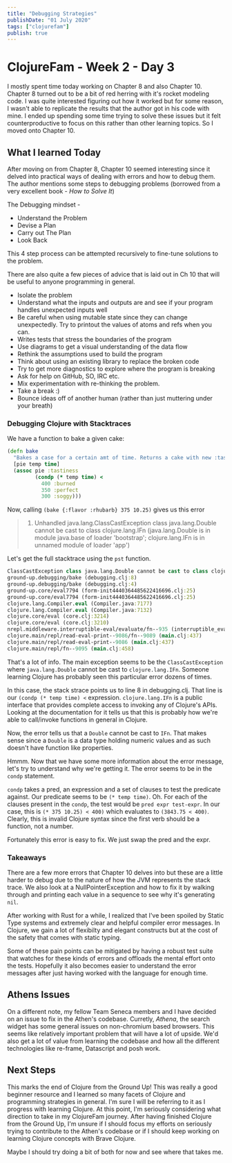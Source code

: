 ```yaml
---
title: "Debugging Strategies"
publishDate: "01 July 2020"
tags: ["clojurefam"]
publish: true
---
```


# ClojureFam - Week 2 - Day 3

I mostly spent time today working on Chapter 8 and also Chapter 10. Chapter 8 turned out to be a bit of red herring with it's rocket modeling code. I was quite interested figuring out how it worked but for some reason, I wasn't able to replicate the results that the author got in his code with mine. I ended up spending some time trying to solve these issues but it felt counterproductive to focus on this rather than other learning topics. So I moved onto Chapter 10.

## What I learned Today

After moving on from Chapter 8, Chapter 10 seemed interesting since it delved into practical ways of dealing with errors and how to debug them. The author mentions some steps to debugging problems (borrowed from a very excellent book - _How to Solve It_)

The Debugging mindset -

- Understand the Problem
- Devise a Plan
- Carry out The Plan
- Look Back

This 4 step process can be attempted recursively to fine-tune solutions to the problem.

There are also quite a few pieces of advice that is laid out in Ch 10 that will be useful to anyone programming in general.

- Isolate the problem
- Understand what the inputs and outputs are and see if your program handles unexpected inputs well
- Be careful when using mutable state since they can change unexpectedly. Try to printout the values of atoms and refs when you can.
- Writes tests that stress the boundaries of the program
- Use diagrams to get a visual understanding of the data flow
- Rethink the assumptions used to build the program
- Think about using an existing library to replace the broken code
- Try to get more diagnostics to explore where the program is breaking
- Ask for help on GitHub, SO, IRC etc.
- Mix experimentation with re-thinking the problem.
- Take a break :)
- Bounce ideas off of another human (rather than just muttering under your breath)

### Debugging Clojure with Stacktraces

We have a function to bake a given cake:

```clojure
(defn bake
  "Bakes a case for a certain amt of time. Returns a cake with new :tastiness level"
  [pie temp time]
  (assoc pie :tastiness
         (condp (* temp time) <
           400 :burned
           350 :perfect
           300 :soggy)))

```

Now, calling `(bake {:flavor :rhubarb} 375 10.25)` gives us this error

> 1. Unhandled java.lang.ClassCastException
>    class java.lang.Double cannot be cast to class clojure.lang.IFn
>    (java.lang.Double is in module java.base of loader 'bootstrap';
>    clojure.lang.IFn is in unnamed module of loader 'app')

Let's get the full stacktrace using the `pst` function.

```clojure
ClassCastException class java.lang.Double cannot be cast to class clojure.lang.IFn (java.lang.Double is in module java.base of loader 'bootstrap'; clojure.lang.IFn is in unnamed module of loader 'app')
ground-up.debugging/bake (debugging.clj:8)
ground-up.debugging/bake (debugging.clj:4)
ground-up.core/eval7794 (form-init4440364485622416696.clj:25)
ground-up.core/eval7794 (form-init4440364485622416696.clj:25)
clojure.lang.Compiler.eval (Compiler.java:7177)
clojure.lang.Compiler.eval (Compiler.java:7132)
clojure.core/eval (core.clj:3214)
clojure.core/eval (core.clj:3210)
nrepl.middleware.interruptible-eval/evaluate/fn--935 (interruptible_eval.clj:91)
clojure.main/repl/read-eval-print--9086/fn--9089 (main.clj:437)
clojure.main/repl/read-eval-print--9086 (main.clj:437)
clojure.main/repl/fn--9095 (main.clj:458)
```

That's a lot of info. The main exception seems to be the `ClassCastException` where `java.lang.Double` cannot be cast to `clojure.lang.IFn`. Someone learning Clojure has probably seen this particular error dozens of times.

In this case, the stack strace points us to line 8 in debugging.clj. That line is our `(condp (* temp time) <` expression.
`clojure.lang.IFn` is a public interface that provides complete access to invoking any of Clojure's APIs. Looking at the documentation for it tells us that this is probably how we're able to call/invoke functions in general in Clojure.

Now, the error tells us that a `Double` cannot be cast to `IFn`. That makes sense since a `Double` is a data type holding numeric values and as such doesn't have function like properties.

Hmmm. Now that we have some more information about the error message, let's try to understand why we're getting it. The error seems to be in the `condp` statement.

`condp` takes a pred, an expression and a set of clauses to test the predicate against. Our predicate seems to be `(* temp time)`. Oh. For each of the clauses present in the `condp`, the test would be `pred expr test-expr`. In our case, this is `(* 375 10.25) < 400)` which evaluates to `(3843.75 < 400)`. Clearly, this is invalid Clojure syntax since the first verb should be a function, not a number.

Fortunately this error is easy to fix. We just swap the pred and the expr.

### Takeaways

There are a few more errors that Chapter 10 delves into but these are a little harder to debug due to the nature of how the JVM represents the stack trace. We also look at a NullPointerException and how to fix it by walking through and printing each value in a sequence to see why it's generating `nil`.

After working with Rust for a while, I realized that I've been spoiled by Static Type systems and extremely clear and helpful compiler error messages. In Clojure, we gain a lot of flexibilty and elegant constructs but at the cost of the safety that comes with static typing.

Some of these pain points can be mitigated by having a robust test suite that watches for these kinds of errors and offloads the mental effort onto the tests. Hopefully it also becomes easier to understand the error messages after just having worked with the language for enough time.

## Athens Issues

On a different note, my fellow Team Seneca members and I have decided on an issue to fix in the Athen's codebase. Curretly, _Athena_, the search widget has some general issues on non-chromium based browsers. This seems like relatively important problem that will have a lot of upside. We'd also get a lot of value from learning the codebase and how all the different technologies like re-frame, Datascript and posh work.

## Next Steps

This marks the end of Clojure from the Ground Up! This was really a good beginner resource and I learned so many facets of Clojure and programming strategies in general. I'm sure I will be referring to it as I progress with learning Clojure.
At this point, I'm seriously considering what direction to take in my ClojureFam journey. After having finished Clojure from the Ground Up, I'm unsure if I should focus my efforts on seriously trying to contribute to the Athen's codebase or if I should keep working on learning Clojure concepts with Brave Clojure.

Maybe I should try doing a bit of both for now and see where that takes me.
